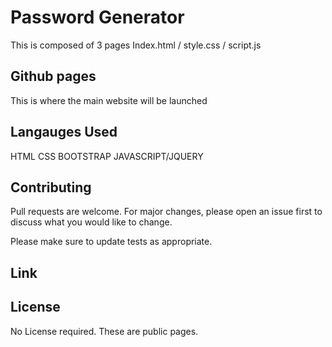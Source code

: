 # Password Generator

This is composed of 3 pages
Index.html / style.css / script.js

## Github pages 

This is where the main website will be launched 


## Langauges Used

HTML 
CSS
BOOTSTRAP
JAVASCRIPT/JQUERY

## Contributing
Pull requests are welcome. For major changes, please open an issue first to discuss what you would like to change.

Please make sure to update tests as appropriate.

## Link


## License
No License required. These are public pages. 
